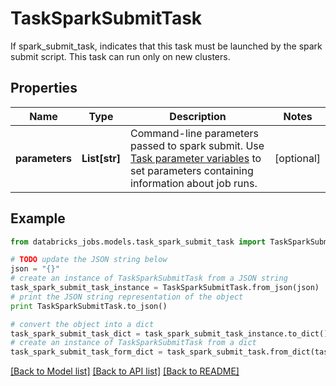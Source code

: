 # TaskSparkSubmitTask

If spark_submit_task, indicates that this task must be launched by the spark submit script. This task can run only on new clusters.

## Properties
Name | Type | Description | Notes
------------ | ------------- | ------------- | -------------
**parameters** | **List[str]** | Command-line parameters passed to spark submit.  Use [Task parameter variables](https://docs.microsoft.com/azure/databricks/jobs#parameter-variables) to set parameters containing information about job runs. | [optional] 

## Example

```python
from databricks_jobs.models.task_spark_submit_task import TaskSparkSubmitTask

# TODO update the JSON string below
json = "{}"
# create an instance of TaskSparkSubmitTask from a JSON string
task_spark_submit_task_instance = TaskSparkSubmitTask.from_json(json)
# print the JSON string representation of the object
print TaskSparkSubmitTask.to_json()

# convert the object into a dict
task_spark_submit_task_dict = task_spark_submit_task_instance.to_dict()
# create an instance of TaskSparkSubmitTask from a dict
task_spark_submit_task_form_dict = task_spark_submit_task.from_dict(task_spark_submit_task_dict)
```
[[Back to Model list]](../README.md#documentation-for-models) [[Back to API list]](../README.md#documentation-for-api-endpoints) [[Back to README]](../README.md)


